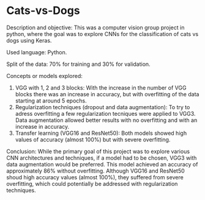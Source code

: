 # Cats-vs-Dogs

Description and objective: This was a computer vision group project in python, where the goal was to explore CNNs for the classification of cats vs dogs using Keras.

Used language: Python.

Split of the data: 70% for training and 30% for validation.

Concepts or models explored:
1. VGG with 1, 2 and 3 blocks: With the increase in the number of VGG blocks there was an increase in accuracy, but with overfitting of the data starting at around 5 epochs.
2. Regularization techniques (dropout and data augmentation): To try to adress overfitting a few regularization tecniques were applied to VGG3. Data augmentation allowed better results with no overfitting and with an increase in accuracy. 
3. Transfer learning (VGG16 and ResNet50): Both models showed high values of accuracy (almost 100%) but with severe overfitting.


Conclusion:
While the primary goal of this project was to explore various CNN architectures and techniques, if a model had to be chosen, VGG3 with data augmentation would be preferred. This model achieved an accuracy of approximately 86% without overfitting. Although VGG16 and ResNet50 shoud high accuracy values (almost 100%), they suffered from severe overfitting, which could potentially be addressed with regularization techniques.

